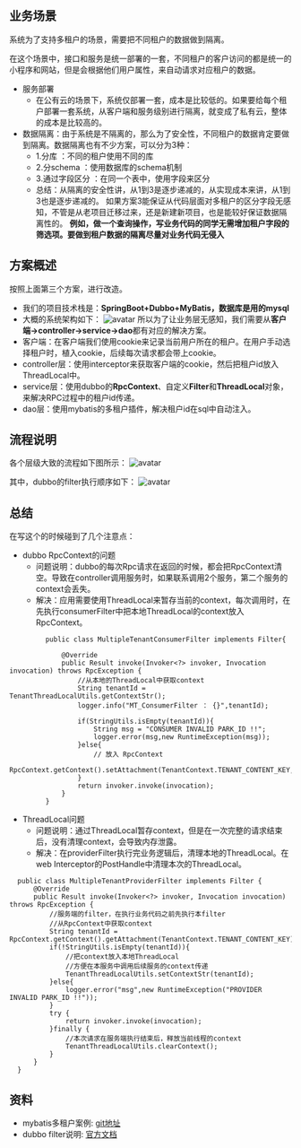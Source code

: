 ## 业务场景
系统为了支持多租户的场景，需要把不同租户的数据做到隔离。



在这个场景中，接口和服务是统一部署的一套，不同租户的客户访问的都是统一的小程序和网站，但是会根据他们用户属性，来自动请求对应租户的数据。

- 服务部署
    - 在公有云的场景下，系统仅部署一套，成本是比较低的。如果要给每个租户部署一套系统，从客户端和服务级别进行隔离，就变成了私有云，整体的成本是比较高的。
- 数据隔离：由于系统是不隔离的，那么为了安全性，不同租户的数据肯定要做到隔离。数据隔离也有不少方案，可以分为3种：
    - 1.分库 ：不同的租户使用不同的库
    - 2.分schema ：使用数据库的schema机制
    - 3.通过字段区分 ：在同一个表中，使用字段来区分
    - 总结：从隔离的安全性讲，从1到3是逐步递减的，从实现成本来讲，从1到3也是逐步递减的。
      如果方案3能保证从代码层面对多租户的区分字段无感知，不管是从老项目迁移过来，还是新建新项目，也是能较好保证数据隔离性的。
      **例如，做一个查询操作，写业务代码的同学无需增加租户字段的筛选项。要做到租户数据的隔离尽量对业务代码无侵入**

## 方案概述
按照上面第三个方案，进行改造。
- 我们的项目技术栈是：**SpringBoot+Dubbo+MyBatis，数据库是用的mysql**
- 大概的系统架构如下：
  ![avatar](https://outter.oss-cn-shanghai.aliyuncs.com/%E5%A4%9A%E7%A7%9F%E6%88%B7%E5%9C%BA%E6%99%AF.jpg)
  所以为了让业务层无感知，我们需要从**客户端->controller->service->dao**都有对应的解决方案。
- 客户端：在客户端我们使用cookie来记录当前用户所在的租户。在用户手动选择租户时，植入cookie，后续每次请求都会带上cookie。
- controller层：使用interceptor来获取客户端的cookie，然后把租户id放入ThreadLocal中。
- service层：使用dubbo的**RpcContext**、自定义**Filter**和**ThreadLocal**对象，来解决RPC过程中的租户id传递。
- dao层：使用mybatis的多租户插件，解决租户id在sql中自动注入。
## 流程说明
各个层级大致的流程如下图所示：
![avatar](https://outter.oss-cn-shanghai.aliyuncs.com/%E5%A4%9A%E7%A7%9F%E6%88%B7%E6%B5%81%E7%A8%8B.jpg)

其中，dubbo的filter执行顺序如下：
![avatar](https://outter.oss-cn-shanghai.aliyuncs.com/dubbo%20filer%E6%89%A7%E8%A1%8C%E9%A1%BA%E5%BA%8F.jpg)

## 总结
在写这个的时候碰到了几个注意点：
- dubbo RpcContext的问题
    - 问题说明：dubbo的每次Rpc请求在返回的时候，都会把RpcContext清空。导致在controller调用服务时，如果联系调用2个服务，第二个服务的context会丢失。
    - 解决：应用需要使用ThreadLocal来暂存当前的context，每次调用时，在先执行consumerFilter中把本地ThreadLocal的context放入RpcContext。

```
         public class MultipleTenantConsumerFilter implements Filter{
         
             @Override
             public Result invoke(Invoker<?> invoker, Invocation invocation) throws RpcException {
                 //从本地的ThreadLocal中获取context
                 String tenantId = TenantThreadLocalUtils.getContextStr();  
                 logger.info("MT_ConsumerFilter ： {}",tenantId);
         
                 if(StringUtils.isEmpty(tenantId)){
                     String msg = "CONSUMER INVALID PARK_ID !!";
                     logger.error(msg,new RuntimeException(msg));
                 }else{
                     // 放入 RpcContext
                     RpcContext.getContext().setAttachment(TenantContext.TENANT_CONTENT_KEY,tenantId);
                 }
                 return invoker.invoke(invocation);
             }
         }
```


- ThreadLocal问题
    - 问题说明：通过ThreadLocal暂存context，但是在一次完整的请求结束后，没有清理context，会导致内存泄露。
    - 解决：在providerFilter执行完业务逻辑后，清理本地的ThreadLocal。在web Interceptor的PostHandle中清理本次的ThreadLocal。

```
  public class MultipleTenantProviderFilter implements Filter {
      @Override
      public Result invoke(Invoker<?> invoker, Invocation invocation) throws RpcException {
          //服务端的filter，在执行业务代码之前先执行本filter
          //从RpcContext中获取context
          String tenantId = RpcContext.getContext().getAttachment(TenantContext.TENANT_CONTENT_KEY);
          if(!StringUtils.isEmpty(tenantId)){
              //把context放入本地ThreadLocal
              //方便在本服务中调用后续服务的context传递
              TenantThreadLocalUtils.setContextStr(tenantId);
          }else{
              logger.error("msg",new RuntimeException("PROVIDER INVALID PARK_ID !!"));
          }
          try {
              return invoker.invoke(invocation);
          }finally {
              //本次请求在服务端执行结束后，释放当前线程的context
              TenantThreadLocalUtils.clearContext();
          }
      }
  }
```

## 资料
- mybatis多租户案例: [git地址](https://github.com/baomidou/mybatis-plus-samples)
- dubbo filter说明: [官方文档](http://dubbo.apache.org/zh/docs/v2.7/dev/impls/filter/#%E6%89%A9%E5%B1%95%E8%AF%B4%E6%98%8E)
